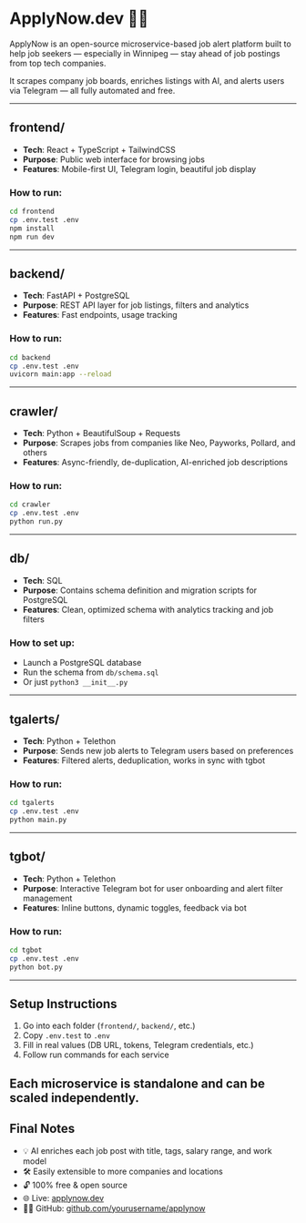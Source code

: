 # ApplyNow.dev 🧑‍💻

ApplyNow is an open-source microservice-based job alert platform built to help job seekers — especially in Winnipeg — stay ahead of job postings from top tech companies.

It scrapes company job boards, enriches listings with AI, and alerts users via Telegram — all fully automated and free.

---

## frontend/

- **Tech**: React + TypeScript + TailwindCSS
- **Purpose**: Public web interface for browsing jobs
- **Features**: Mobile-first UI, Telegram login, beautiful job display

### How to run:
```bash
cd frontend
cp .env.test .env
npm install
npm run dev
```
---

## backend/

- **Tech**: FastAPI + PostgreSQL
- **Purpose**: REST API layer for job listings, filters and analytics
- **Features**: Fast endpoints, usage tracking

### How to run:
```bash
cd backend
cp .env.test .env
uvicorn main:app --reload
```
---

## crawler/

- **Tech**: Python + BeautifulSoup + Requests
- **Purpose**: Scrapes jobs from companies like Neo, Payworks, Pollard, and others
- **Features**: Async-friendly, de-duplication, AI-enriched job descriptions

### How to run:
```bash
cd crawler
cp .env.test .env
python run.py
```
---


## db/

- **Tech**: SQL
- **Purpose**: Contains schema definition and migration scripts for PostgreSQL
- **Features**: Clean, optimized schema with analytics tracking and job filters

### How to set up:
- Launch a PostgreSQL database
- Run the schema from `db/schema.sql`
- Or just `python3 __init__.py`
---

## tgalerts/

- **Tech**: Python + Telethon
- **Purpose**: Sends new job alerts to Telegram users based on preferences
- **Features**: Filtered alerts, deduplication, works in sync with tgbot

### How to run:
```bash
cd tgalerts
cp .env.test .env
python main.py
```
---

## tgbot/

- **Tech**: Python + Telethon
- **Purpose**: Interactive Telegram bot for user onboarding and alert filter management
- **Features**: Inline buttons, dynamic toggles, feedback via bot

### How to run:
```bash
cd tgbot
cp .env.test .env
python bot.py
```
---

## Setup Instructions

1. Go into each folder (`frontend/`, `backend/`, etc.)
2. Copy `.env.test` to `.env`
3. Fill in real values (DB URL, tokens, Telegram credentials, etc.)
4. Follow run commands for each service

Each microservice is standalone and can be scaled independently.
---

## Final Notes

- 💡 AI enriches each job post with title, tags, salary range, and work model
- 🛠️ Easily extensible to more companies and locations
- 🔓 100% free & open source
- 🌐 Live: [applynow.dev](https://applynow.dev)
- 🧑‍💻 GitHub: [github.com/yourusername/applynow](https://github.com/yourusername/applynow)
